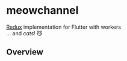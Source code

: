 # meowchannel

[Redux](https://redux.js.org/) implementation for Flutter with workers  
... and *cats*! 😼

## Overview
